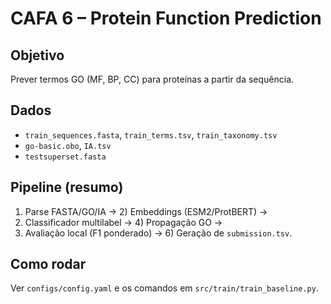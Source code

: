 # CAFA 6 – Protein Function Prediction

## Objetivo
Prever termos GO (MF, BP, CC) para proteínas a partir da sequência.

## Dados
- `train_sequences.fasta`, `train_terms.tsv`, `train_taxonomy.tsv`
- `go-basic.obo`, `IA.tsv`
- `testsuperset.fasta`

## Pipeline (resumo)
1) Parse FASTA/GO/IA → 2) Embeddings (ESM2/ProtBERT) → 
3) Classificador multilabel → 4) Propagação GO → 
5) Avaliação local (F1 ponderado) → 6) Geração de `submission.tsv`.

## Como rodar
Ver `configs/config.yaml` e os comandos em `src/train/train_baseline.py`.
